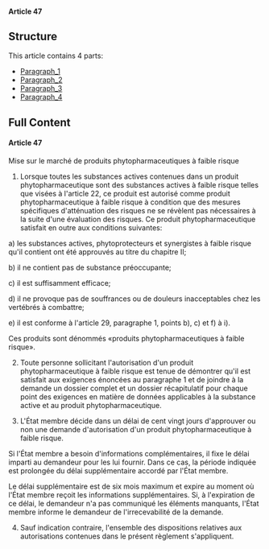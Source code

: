 #### Article 47

## Structure

This article contains 4 parts:

- [Paragraph_1](./Paragraph_1.md)
- [Paragraph_2](./Paragraph_2.md)
- [Paragraph_3](./Paragraph_3.md)
- [Paragraph_4](./Paragraph_4.md)

## Full Content

#### Article 47
Mise sur le marché de produits phytopharmaceutiques à faible risque

1. Lorsque toutes les substances actives contenues dans un produit phytopharmaceutique sont des substances actives à faible risque telles que visées à l'article 22, ce produit est autorisé comme produit phytopharmaceutique à faible risque à condition que des mesures spécifiques d'atténuation des risques ne se révèlent pas nécessaires à la suite d'une évaluation des risques. Ce produit phytopharmaceutique satisfait en outre aux conditions suivantes:

a) les substances actives, phytoprotecteurs et synergistes à faible risque qu'il contient ont été approuvés au titre du chapitre II;

b) il ne contient pas de substance préoccupante;

c) il est suffisamment efficace;

d) il ne provoque pas de souffrances ou de douleurs inacceptables chez les vertébrés à combattre;

e) il est conforme à l'article 29, paragraphe 1, points b), c) et f) à i).

Ces produits sont dénommés «produits phytopharmaceutiques à faible risque».

2. Toute personne sollicitant l'autorisation d'un produit phytopharmaceutique à faible risque est tenue de démontrer qu'il est satisfait aux exigences énoncées au paragraphe 1 et de joindre à la demande un dossier complet et un dossier récapitulatif pour chaque point des exigences en matière de données applicables à la substance active et au produit phytopharmaceutique.

3. L'État membre décide dans un délai de cent vingt jours d'approuver ou non une demande d'autorisation d'un produit phytopharmaceutique à faible risque.

Si l'État membre a besoin d'informations complémentaires, il fixe le délai imparti au demandeur pour les lui fournir. Dans ce cas, la période indiquée est prolongée du délai supplémentaire accordé par l'État membre.

Le délai supplémentaire est de six mois maximum et expire au moment où l'État membre reçoit les informations supplémentaires. Si, à l'expiration de ce délai, le demandeur n'a pas communiqué les éléments manquants, l'État membre informe le demandeur de l'irrecevabilité de la demande.

4. Sauf indication contraire, l'ensemble des dispositions relatives aux autorisations contenues dans le présent règlement s'appliquent.